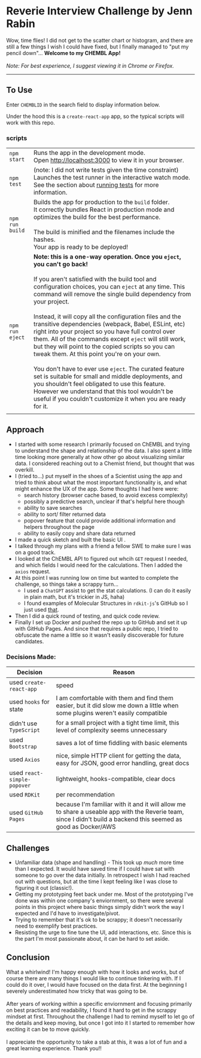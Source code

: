 # Reverie Interview Challenge by Jenn Rabin

Wow, time flies! I did not get to the scatter chart or histogram, and there are still a few things I wish I could have fixed, but I finally managed to "put my pencil down"... **Welcome to my CHEMBL App!**<br />
<br />
_Note: For best experience, I suggest viewing it in Chrome or Firefox._
<hr />

## To Use
Enter `CHEMBLID` in the search field to display information below. 

Under the hood this is a `create-react-app` app, so the typical scripts will work with this repo.

### scripts
 | | |
 |---|---|
 | `npm start` | Runs the app in the development mode. <br /> Open [http://localhost:3000](http://localhost:3000) to view it in your browser. |
 | `npm test` |  (note: I did not write tests given the time constraint) <br /> Launches the test runner in the interactive watch mode. <br /> See the section about [running tests](https://facebook.github.io/create-react-app/docs/running-tests) for more information. |
 | `npm run build` | Builds the app for production to the `build` folder. <br /> It correctly bundles React in production mode and optimizes the build for the best performance. <br /><br /> The build is minified and the filenames include the hashes. <br />Your app is ready to be deployed! |
 | `npm run eject` | **Note: this is a one-way operation. Once you `eject`, you can't go back!** <br /> <br />If you aren't satisfied with the build tool and configuration choices, you can `eject` at any time. This command will remove the single build dependency from your project. <br /><br /> Instead, it will copy all the configuration files and the transitive dependencies (webpack, Babel, ESLint, etc) right into your project so you have full control over them. All of the commands except `eject` will still work, but they will point to the copied scripts so you can tweak them. At this point you're on your own. <br /><br /> You don't have to ever use `eject`. The curated feature set is suitable for small and middle deployments, and you shouldn't feel obligated to use this feature. However we understand that this tool wouldn't be useful if you couldn't customize it when you are ready for it. |
 | | |


## Approach
- I started with some research I primarily focused on ChEMBL and trying to understand the shape and relationship of the data. I also spent a little time looking more generally at how other go about visualizing similar data. I considered reaching out to a Chemist friend, but thought that was overkill.
- I (tried to...) put myself in the shoes of a Scientist using the app and tried to think about what the most important functionality is, and what might enhance the UX of the app. Some thoughts I had here were:
  - search history (browser cache based, to avoid excess complexity)
  - possibly a predictive search, unclear if that's helpful here though
  - ability to save searches
  - ability to sort/ filter returned data
  - popover feature that could provide additional information and helpers throughout the page
  - ability to easily copy and share data returned
- I made a quick sketch and built the basic UI .
- I talked through my plans with a friend a fellow SWE to make sure I was on a good track.
- I looked at the ChEMBL API to figured out whcih `GET` request I needed, and which fields I would need for the calculations. Then I added the `axios` request. 
- At this point I was running low on time but wanted to complete the challenge, so things take a scrappy turn...
  - I used a `ChatGPT` assist to get the stat calculations. (I can do it easily in plain math, but it's trickier in JS, haha)
  - I found examples of Molecular Structures in `rdkit-js`'s GitHub so I just used [that](https://github.com/rdkit/rdkit-js/blob/master/examples/react/src/components/MoleculeStructure/MoleculeStructure.js).
- Then I did a quick round of testing, and quick code review. 
- Finally I set up Docker and pushed the repo up to GitHub and set it up with GitHub Pages. And since that requires a public repo, I tried to obfuscate the name a little so it wasn't easily discoverable for future candidates.


### Decisions Made:
| Decision                    | Reason        |
| ---                         | ---           |
| used `create-react-app`     | speed         |
| used `hooks` for state      | I am comfortable with them and find them easier, but it did slow me down a little when some plugins weren't easily compatible |
| didn't use `TypeScript`     | for a small project with a tight time limit, this level of complexity seems unnecessary |
| used `Bootstrap`            | saves a lot of time fiddling with basic elements |
| used `Axios`                | nice, simple HTTP client for getting the data, easy for JSON, good error handling, great docs |
| used `react-simple-popover` | lightweight, hooks-compatible, clear docs |
| used `RDKit`                | per recommendation
| used `GitHub Pages` | because I'm familiar with it and it will allow me to share a useable app with the Reverie team, since I didn't build a backend this seemed as good as Docker/AWS |



## Challenges
- Unfamiliar data (shape and handling) - This took up *much* more time than I expected. It would have saved time if I could have sat with someone to go over the data initially. In retrospect I wish I had reached out with questions, but at the time I kept feeling like I was close to figuring it out (classic!).
- Getting my prototyping feet back under me. Most of the prototyping I've done was within one company's enviornment, so there were several points in this project where basic things simply didn't work the way I expected and I'd have to investigate/pivot.
- Trying to remember that it's ok to be scrappy; it doesn't necessarily need to exemplify best practices. 
- Resisting the urge to fine tune the UI, add interactions, etc. Since this is the part I'm most passionate about, it can be hard to set aside.

## Conclusion
What a whirlwind! I'm happy enough with how it looks and works, but of course there are many things I would like to continue tinkering with. If I could do it over, I would have focused on the data first. At the beginning I severely underestimated how tricky that was going to be. 
<br /> <br />
After years of working within a specific enviornment and focusing primarily on best practices and readability, I found it hard to get in the scrappy mindset at first. Throughout the challenge I had to remind myself to let go of the details and keep moving, but once I got into it I started to remember how exciting it can be to move quickly.
<br /> <br />
I appreciate the opportunity to take a stab at this, it was a lot of fun and a great learning experience. Thank you!!

